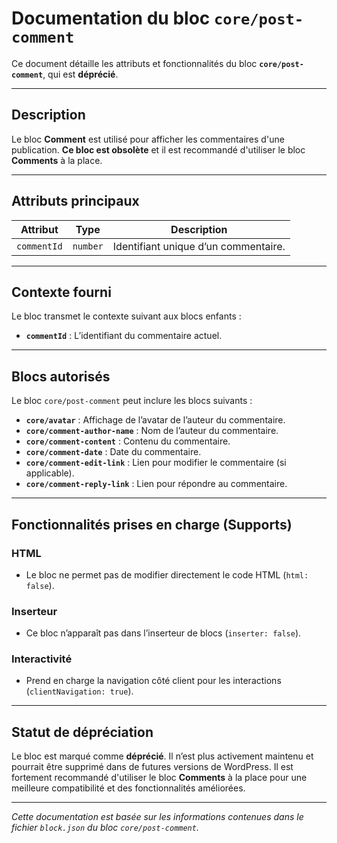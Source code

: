 # Documentation du bloc `core/post-comment`

Ce document détaille les attributs et fonctionnalités du bloc **`core/post-comment`**, qui est **déprécié**.

---

## Description

Le bloc **Comment** est utilisé pour afficher les commentaires d'une publication. **Ce bloc est obsolète** et il est recommandé d'utiliser le bloc **Comments** à la place.

---

## Attributs principaux

| **Attribut** | **Type** | **Description**                            |
|--------------|----------|--------------------------------------------|
| `commentId`  | `number` | Identifiant unique d’un commentaire.       |

---

## Contexte fourni

Le bloc transmet le contexte suivant aux blocs enfants :
- **`commentId`** : L’identifiant du commentaire actuel.

---

## Blocs autorisés

Le bloc `core/post-comment` peut inclure les blocs suivants :
- **`core/avatar`** : Affichage de l’avatar de l’auteur du commentaire.
- **`core/comment-author-name`** : Nom de l’auteur du commentaire.
- **`core/comment-content`** : Contenu du commentaire.
- **`core/comment-date`** : Date du commentaire.
- **`core/comment-edit-link`** : Lien pour modifier le commentaire (si applicable).
- **`core/comment-reply-link`** : Lien pour répondre au commentaire.

---

## Fonctionnalités prises en charge (Supports)

### **HTML**
- Le bloc ne permet pas de modifier directement le code HTML (`html: false`).

### **Inserteur**
- Ce bloc n’apparaît pas dans l’inserteur de blocs (`inserter: false`).

### **Interactivité**
- Prend en charge la navigation côté client pour les interactions (`clientNavigation: true`).

---

## Statut de dépréciation

Le bloc est marqué comme **déprécié**. Il n’est plus activement maintenu et pourrait être supprimé dans de futures versions de WordPress. Il est fortement recommandé d'utiliser le bloc **Comments** à la place pour une meilleure compatibilité et des fonctionnalités améliorées.

---

*Cette documentation est basée sur les informations contenues dans le fichier `block.json` du bloc `core/post-comment`.*
